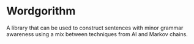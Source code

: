 # Wordgorithm
A library that can be used to construct sentences with minor grammar awareness using a mix between techniques from AI and Markov chains.
